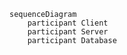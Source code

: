 ```mermaid
sequenceDiagram
    participant Client
    participant Server
    participant Database

```

<!--
Client: Displays login page with fields for username and password
active Server
Client->>Server: When submit button clicked, sends login request with username and incorrect password
Server->>Database: Query for the username in Users table
Database->>Server: Returns the correct hashed password
Server: Hashes the provided password and compares it to the password in database
Server->>Client: Returns a 401 with error message
Client: UI displays error message "Incorrect password"
 -->
